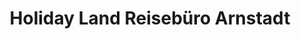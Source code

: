 ---
title: "Holiday Land Reisebüro Arnstadt"
url: /arnstadt/holiday-land-reisebuero-arnstadt/
shop: Reisebüro
---